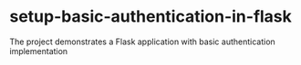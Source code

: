 # setup-basic-authentication-in-flask
The project demonstrates a Flask application with basic authentication implementation
